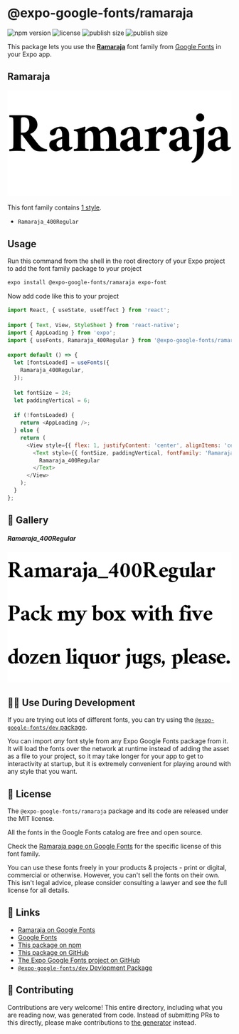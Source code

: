 # @expo-google-fonts/ramaraja

![npm version](https://flat.badgen.net/npm/v/@expo-google-fonts/ramaraja)
![license](https://flat.badgen.net/github/license/expo/google-fonts)
![publish size](https://flat.badgen.net/packagephobia/install/@expo-google-fonts/ramaraja)
![publish size](https://flat.badgen.net/packagephobia/publish/@expo-google-fonts/ramaraja)

This package lets you use the [**Ramaraja**](https://fonts.google.com/specimen/Ramaraja) font family from [Google Fonts](https://fonts.google.com/) in your Expo app.

## Ramaraja

![Ramaraja](./font-family.png)

This font family contains [1 style](#-gallery).

- `Ramaraja_400Regular`

## Usage

Run this command from the shell in the root directory of your Expo project to add the font family package to your project
```sh
expo install @expo-google-fonts/ramaraja expo-font
```

Now add code like this to your project
```js
import React, { useState, useEffect } from 'react';

import { Text, View, StyleSheet } from 'react-native';
import { AppLoading } from 'expo';
import { useFonts, Ramaraja_400Regular } from '@expo-google-fonts/ramaraja';

export default () => {
  let [fontsLoaded] = useFonts({
    Ramaraja_400Regular,
  });

  let fontSize = 24;
  let paddingVertical = 6;

  if (!fontsLoaded) {
    return <AppLoading />;
  } else {
    return (
      <View style={{ flex: 1, justifyContent: 'center', alignItems: 'center' }}>
        <Text style={{ fontSize, paddingVertical, fontFamily: 'Ramaraja_400Regular' }}>
          Ramaraja_400Regular
        </Text>
      </View>
    );
  }
};

```

## 🔡 Gallery

##### Ramaraja_400Regular
![Ramaraja_400Regular](./Ramaraja_400Regular.ttf.png)


## 👩‍💻 Use During Development

If you are trying out lots of different fonts, you can try using the [`@expo-google-fonts/dev` package](https://github.com/expo/google-fonts/tree/master/font-packages/dev#readme).

You can import *any* font style from any Expo Google Fonts package from it. It will load the fonts
over the network at runtime instead of adding the asset as a file to your project, so it may take longer
for your app to get to interactivity at startup, but it is extremely convenient
for playing around with any style that you want.

## 📖 License

The `@expo-google-fonts/ramaraja` package and its code are released under the MIT license.

All the fonts in the Google Fonts catalog are free and open source.

Check the [Ramaraja page on Google Fonts](https://fonts.google.com/specimen/Ramaraja) for the specific license of this font family.

You can use these fonts freely in your products & projects - print or digital, commercial or otherwise. However, you can't sell the fonts on their own. This isn't legal advice, please consider consulting a lawyer and see the full license for all details.

## 🔗 Links

- [Ramaraja on Google Fonts](https://fonts.google.com/specimen/Ramaraja)
- [Google Fonts](https://fonts.google.com/)
- [This package on npm](https://www.npmjs.com/package/@expo-google-fonts/ramaraja)
- [This package on GitHub](https://github.com/expo/google-fonts/tree/master/font-packages/ramaraja)
- [The Expo Google Fonts project on GitHub](https://github.com/expo/google-fonts)
- [`@expo-google-fonts/dev` Devlopment Package](https://github.com/expo/google-fonts/tree/master/font-packages/dev)

## 🤝 Contributing

Contributions are very welcome! This entire directory, including what you are reading now, was generated from code. Instead of submitting PRs to this directly, please make contributions to [the generator](https://github.com/expo/google-fonts/tree/master/packages/generator) instead.

